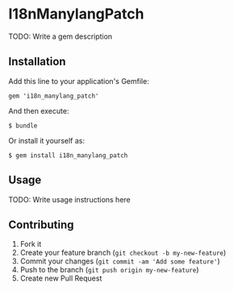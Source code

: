 # I18nManylangPatch

TODO: Write a gem description

## Installation

Add this line to your application's Gemfile:

    gem 'i18n_manylang_patch'

And then execute:

    $ bundle

Or install it yourself as:

    $ gem install i18n_manylang_patch

## Usage

TODO: Write usage instructions here

## Contributing

1. Fork it
2. Create your feature branch (`git checkout -b my-new-feature`)
3. Commit your changes (`git commit -am 'Add some feature'`)
4. Push to the branch (`git push origin my-new-feature`)
5. Create new Pull Request
